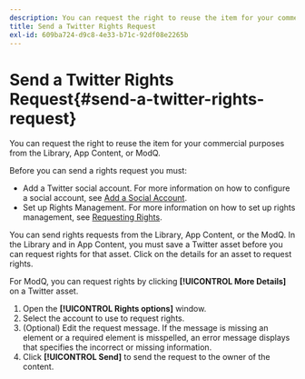 ```yaml
---
description: You can request the right to reuse the item for your commercial purposes from the Library, App Content, or ModQ.
title: Send a Twitter Rights Request
exl-id: 609ba724-d9c8-4e33-b71c-92df08e2265b
---
```

# Send a Twitter Rights Request{#send-a-twitter-rights-request}

You can request the right to reuse the item for your commercial purposes from the Library, App Content, or ModQ.

 Before you can send a rights request you must:

* Add a Twitter social account. For more information on how to configure a social account, see [Add a Social Account](../c-users-creating-accounts-with-studio-access/t-configure-social-accout-instagram/t-configure-social-accout-instagram.md#t_configure_social_accout_instagram).
* Set up Rights Management. For more information on how to set up rights management, see [Requesting Rights](../c-how-requesting-rights-works/c-how-requesting-rights-works.md#c_how_requesting_rights_works).

You can send rights requests from the Library, App Content, or the ModQ. In the Library and in App Content, you must save a Twitter asset before you can request rights for that asset. Click on the details for an asset to request rights.

For ModQ, you can request rights by clicking **[!UICONTROL More Details]** on a Twitter asset.

1. Open the **[!UICONTROL Rights options]** window.
1. Select the account to use to request rights.
1. (Optional) Edit the request message. If the message is missing an element or a required element is misspelled, an error message displays that specifies the incorrect or missing information.
1. Click **[!UICONTROL Send]** to send the request to the owner of the content.

